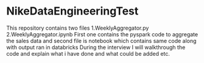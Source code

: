 # NikeDataEngineeringTest
This repository contains two files
1.WeeklyAggregator.py
2.WeeklyAggregator.ipynb
First one contains the pyspark code to aggregate the sales data and second file is notebook which contains same code along with output ran in databricks
During the interview I will walkthrough the code and explain what i have done and what could be added etc.
